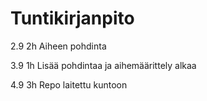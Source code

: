 # Tuntikirjanpito 

2.9	2h 	Aiheen pohdinta

3.9	1h	Lisää pohdintaa ja aihemäärittely alkaa

4.9	3h	Repo laitettu kuntoon
